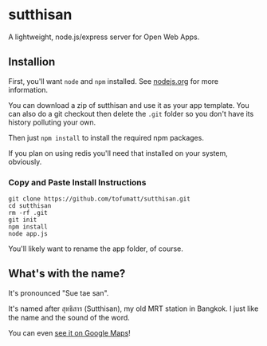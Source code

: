 # sutthisan #

A lightweight, node.js/express server for Open Web Apps.

## Installion ##

First, you'll want `node` and `npm` installed. See
[nodejs.org](http://nodejs.org/) for more information.

You can download a zip of sutthisan and use it as your app template. You can
also do a git checkout then delete the `.git` folder so you don't have its
history polluting your own.

Then just `npm install` to install the required npm packages.

If you plan on using redis you'll need that installed on your system,
obviously.

### Copy and Paste Install Instructions ###

    git clone https://github.com/tofumatt/sutthisan.git
    cd sutthisan
    rm -rf .git
    git init
    npm install
    node app.js

You'll likely want to rename the app folder, of course.

## What's with the name? ##

It's pronounced "Sue tae san".

It's named after สุทธิสาร (Sutthisan), my old MRT station in Bangkok. I just
like the name and the sound of the word.

You can even [see it on Google Maps](http://goo.gl/maps/DnE7N)!
